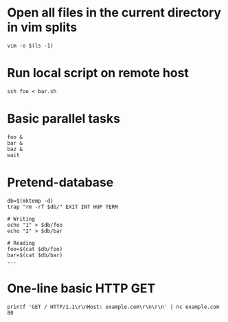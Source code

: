 # Open all files in the current directory in vim splits

```
vim -o $(ls -1)
```

# Run local script on remote host 

```
ssh foo < bar.sh
```

# Basic parallel tasks

```
foo &
bar &
baz &
wait
```

# Pretend-database 

```
db=$(mktemp -d)
trap "rm -rf $db/" EXIT INT HUP TERM

# Writing
echo "1" > $db/foo
echo "2" > $db/bar

# Reading
foo=$(cat $db/foo)
bar=$(cat $db/bar)
...
```

# One-line basic HTTP GET

```
printf 'GET / HTTP/1.1\r\nHost: example.com\r\n\r\n' | nc example.com 80
```
